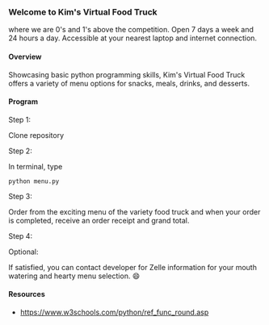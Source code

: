 ### Welcome to Kim's Virtual Food Truck

where we are 0's and 1's above the competition. Open 7 days a week and 24 hours a day. Accessible at your nearest laptop and internet connection.

#### Overview

Showcasing basic python programming skills, Kim's Virtual Food Truck offers a variety of menu options for snacks, meals, drinks, and desserts.

#### Program

Step 1:

Clone repository

Step 2:

In terminal, type

`python menu.py`

Step 3:

Order from the exciting menu of the variety food truck and when your order is completed, receive an order receipt and grand total.

Step 4:

Optional:

If satisfied, you can contact developer for Zelle information for your mouth watering and hearty menu selection. :smile:

#### Resources

- https://www.w3schools.com/python/ref_func_round.asp
